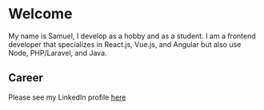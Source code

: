 # Welcome

My name is Samuel, I develop as a hobby and as a student. I am a frontend developer that specializes in React.js, Vue.js, and Angular but also use Node, PHP/Laravel, and Java.

## Career
Please see my LinkedIn profile [here](https://www.linkedin.com/in/samkrohn/)
